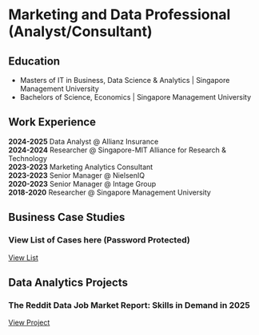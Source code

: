 # Marketing and Data Professional (Analyst/Consultant)

## Education
- Masters of IT in Business, Data Science & Analytics | Singapore Management University
- Bachelors of Science, Economics | Singapore Management University

## Work Experience
<b>2024-2025</b> Data Analyst @ Allianz Insurance<br>
<b>2024-2024</b> Researcher @ Singapore-MIT Alliance for Research & Technology<br>
<b>2023-2023</b> Marketing Analytics Consultant<br> 
<b>2023-2023</b> Senior Manager @ NielsenIQ<br>
<b>2020-2023</b> Senior Manager @ Intage Group<br>
<b>2018-2020</b> Researcher @ Singapore Management University<br>

## Business Case Studies

### View List of Cases here (Password Protected)

[View List](/cases.html)

## Data Analytics Projects

### The Reddit Data Job Market Report: Skills in Demand in 2025

[View Project](/networkanalysis.html)
